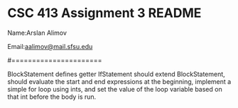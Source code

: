 # CSC 413 Assignment 3 README

Name:Arslan Alimov

Email:aalimov@mail.sfsu.edu

#======================


  BlockStatement defines getter
  IfStatement should extend BlockStatement,
should evaluate the start and end expressions at the beginning, implement a simple for loop using ints, and set the value of the loop variable based on that int before the body is run.
